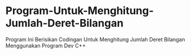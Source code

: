 # Program-Untuk-Menghitung-Jumlah-Deret-Bilangan
Program Ini Berisikan Codingan Untuk Menghitung Jumlah Deret Bilangan
Menggunakan Program Dev C++

